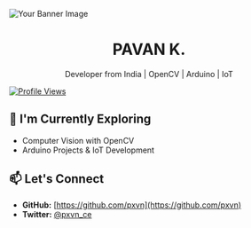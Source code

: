 ![Your Banner Image](https://github.com/pxvn/pxvn/assets/161462414/cb8917b8-f6ca-49b0-aa74-45ba52aa9d72)

<h1 align="center">PAVAN K.</h1>

<p align="center">
  Developer from India | OpenCV | Arduino | IoT
</p>

[![Profile Views](https://komarev.com/ghpvc/?username=pxvn&label=Profile%20views&color=0e75b6&style=flat)](https://github.com/pxvn)

## 🌱 I'm Currently Exploring

- Computer Vision with OpenCV
- Arduino Projects & IoT Development

## 📫 Let's Connect

- **GitHub:** [https://github.com/pxvn](https://github.com/pxvn)
- **Twitter:** [@pxvn_ce](https://twitter.com/pxvn_ce)
